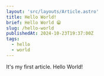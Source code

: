 ```yaml
---
layout: 'src/layouts/Article.astro'
title: Hello World!
brief: Hello World 😁
slug: /hello-world
publishedAt: 2024-10-23T19:37:00Z
tags:
  - hello
  - world
---
```


It's my first article. Hello World!
